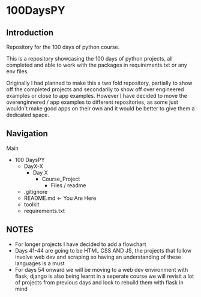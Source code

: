 # 100DaysPY

## Introduction

Repository for the 100 days of python course.

This is a repository showcasing the 100 days of python projects, all completed and able to work with the packages in requirements.txt or any env files. 

Originally I had planned to make this a two fold repository, partially to show off the completed projects and secondarily to show off over engineered examples or close to app examples.
However I have decided to move the overenginnered / app examples to different repositories, as some just wouldn't make good apps on their own and it would be better to give them a dedicated space.

## Navigation

Main
- 100 DaysPY
  - DayX-X
    - Day X
      - Course_Project
        - Files / readme
  - .gitignore
  - README.md <- You Are Here
  - toolkit
  - requirements.txt
  
## NOTES

- For longer projects I have decided to add a flowchart 
- Days 41-44 are going to be HTML CSS AND JS, the projects that follow involve web dev and scraping so having an understanding of these languages is a must
- For days 54 onward we will be moving to a web dev environment with flask, django is also being learnt in a seperate course we will revisit a lot of projects
from previous days and look to rebuild them with flask in mind
